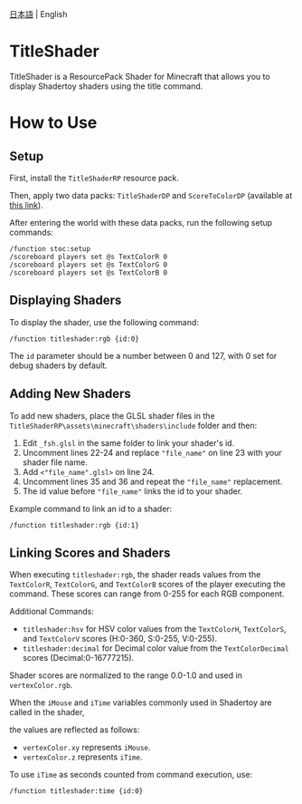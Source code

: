 [日本語](https://github.com/midorikuma/TitleShader/blob/main/README-ja.md) | English
# TitleShader
TitleShader is a ResourcePack Shader for Minecraft that allows you to display Shadertoy shaders using the title command.

# How to Use
## Setup
First, install the `TitleShaderRP` resource pack.

Then, apply two data packs: `TitleShaderDP` and `ScoreToColorDP` (available at [this link](https://github.com/midorikuma/DP_Libraries)).

After entering the world with these data packs, run the following setup commands:
```
/function stoc:setup
/scoreboard players set @s TextColorR 0
/scoreboard players set @s TextColorG 0
/scoreboard players set @s TextColorB 0
```


## Displaying Shaders
To display the shader, use the following command:
```
/function titleshader:rgb {id:0}
```
The `id` parameter should be a number between 0 and 127, with 0 set for debug shaders by default.

## Adding New Shaders
To add new shaders, place the GLSL shader files in the `TitleShaderRP\assets\minecraft\shaders\include` folder and then:
1. Edit `_fsh.glsl` in the same folder to link your shader's id.
2. Uncomment lines 22-24 and replace `"file_name"` on line 23 with your shader file name.
3. Add `<"file_name".glsl>` on line 24.
4. Uncomment lines 35 and 36 and repeat the `"file_name"` replacement.
5. The id value before `"file_name"` links the id to your shader.

Example command to link an id to a shader:
```
/function titleshader:rgb {id:1}
```

## Linking Scores and Shaders
When executing `titleshader:rgb`, the shader reads values from the `TextColorR`, `TextColorG`, and `TextColorB` scores of the player executing the command. These scores can range from 0-255 for each RGB component.

Additional Commands:
- `titleshader:hsv` for HSV color values from the `TextColorH`, `TextColorS`, and `TextColorV` scores (H:0-360, S:0-255, V:0-255).
- `titleshader:decimal` for Decimal color value from the `TextColorDecimal` scores (Decimal:0-16777215).

Shader scores are normalized to the range 0.0-1.0 and used in `vertexColor.rgb`.

When the `iMouse` and `iTime` variables commonly used in Shadertoy are called in the shader,

the values are reflected as follows:
- `vertexColor.xy` represents `iMouse`.
- `vertexColor.z` represents `iTime`.

To use `iTime` as seconds counted from command execution, use:
```
/function titleshader:time {id:0}
```
